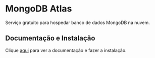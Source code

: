 # MongoDB Atlas

Serviço gratuito para hospedar banco de dados MongoDB na nuvem.

## Documentação e Instalação

Clique [aqui](https://www.mongodb.com/cloud/atlas) para ver a documentação e fazer a instalação.
